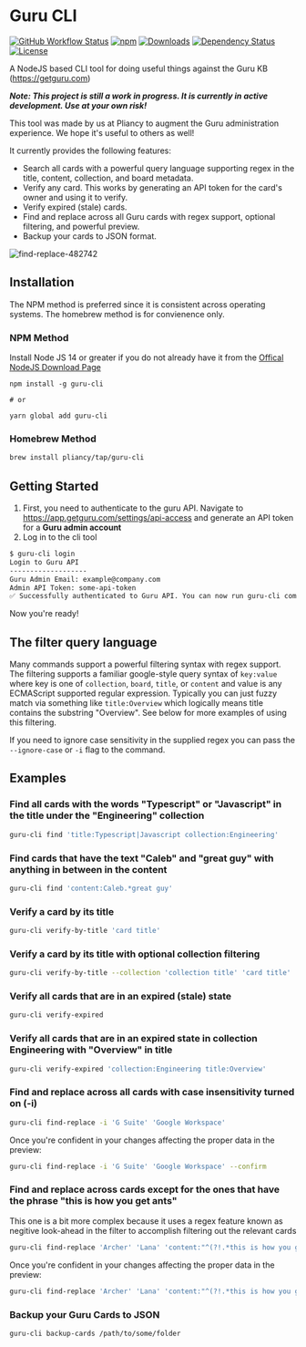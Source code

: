 # Guru CLI

[![GitHub Workflow Status](https://img.shields.io/github/workflow/status/pliancy/guru-cli/CI)](https://github.com/pliancy/guru-cli)
[![npm](https://img.shields.io/npm/v/guru-cli.svg)](https://www.npmjs.com/package/guru-cli)
[![Downloads](https://img.shields.io/npm/dm/guru-cli.svg)](https://www.npmjs.com/package/guru-cli)
[![Dependency Status](https://img.shields.io/david/pliancy/guru-cli)](https://david-dm.org/pliancy/guru-cli)
[![License](https://img.shields.io/github/license/pliancy/guru-cli)](https://www.npmjs.com/package/guru-cli)

A NodeJS based CLI tool for doing useful things against the Guru KB (<https://getguru.com>)

**_Note: This project is still a work in progress. It is currently in active development. Use at your own risk!_**

This tool was made by us at Pliancy to augment the Guru administration experience. We hope it's useful to others as well!

It currently provides the following features:

- Search all cards with a powerful query language supporting regex in the title, content, collection, and board metadata.
- Verify any card. This works by generating an API token for the card's owner and using it to verify.
- Verify expired (stale) cards.
- Find and replace across all Guru cards with regex support, optional filtering, and powerful preview.
- Backup your cards to JSON format.

![find-replace-482742](https://user-images.githubusercontent.com/34489899/112241533-a8d31e80-8c07-11eb-874a-1a22d26097e4.gif)

## Installation

The NPM method is preferred since it is consistent across operating systems. The homebrew method is for convienence only.

### NPM Method

Install Node JS 14 or greater if you do not already have it from the [Offical NodeJS Download Page](https://nodejs.org/en/download/)

```shell
npm install -g guru-cli

# or

yarn global add guru-cli
```

### Homebrew Method

```bash
brew install pliancy/tap/guru-cli
```

## Getting Started

1. First, you need to authenticate to the guru API. Navigate to <https://app.getguru.com/settings/api-access> and generate an API token for a **Guru admin account**
2. Log in to the cli tool

```bash
$ guru-cli login
Login to Guru API
-------------------
Guru Admin Email: example@company.com
Admin API Token: some-api-token
✅ Successfully authenticated to Guru API. You can now run guru-cli commands.
```

Now you're ready!

## The filter query language

Many commands support a powerful filtering syntax with regex support. The filtering supports a familiar google-style query syntax of `key:value` where key is one of `collection`, `board`, `title`, or `content` and value is any ECMAScript supported regular expression. Typically you can just fuzzy match via something like `title:Overview` which logically means title contains the substring "Overview". See below for more examples of using this filtering.

If you need to ignore case sensitivity in the supplied regex you can pass the `--ignore-case` or `-i` flag to the command.

## Examples

### Find all cards with the words "Typescript" or "Javascript" in the title under the "Engineering" collection

```bash
guru-cli find 'title:Typescript|Javascript collection:Engineering'
```

### Find cards that have the text "Caleb" and "great guy" with anything in between in the content

```bash
guru-cli find 'content:Caleb.*great guy'
```

### Verify a card by its title

```bash
guru-cli verify-by-title 'card title'
```

### Verify a card by its title with optional collection filtering

```bash
guru-cli verify-by-title --collection 'collection title' 'card title'
```

### Verify all cards that are in an expired (stale) state

```bash
guru-cli verify-expired
```

### Verify all cards that are in an expired state in collection Engineering with "Overview" in title

```bash
guru-cli verify-expired 'collection:Engineering title:Overview'
```

### Find and replace across all cards with case insensitivity turned on (-i)

```bash
guru-cli find-replace -i 'G Suite' 'Google Workspace'
```

Once you're confident in your changes affecting the proper data in the preview:

```bash
guru-cli find-replace -i 'G Suite' 'Google Workspace' --confirm
```

### Find and replace across cards except for the ones that have the phrase "this is how you get ants"

This one is a bit more complex because it uses a regex feature known as negitive look-ahead in the filter to accomplish filtering out the relevant cards

```bash
guru-cli find-replace 'Archer' 'Lana' 'content:"^(?!.*this is how you get ants)"'
```

Once you're confident in your changes affecting the proper data in the preview:

```bash
guru-cli find-replace 'Archer' 'Lana' 'content:"^(?!.*this is how you get ants)"' --confirm
```

### Backup your Guru Cards to JSON

```bash
guru-cli backup-cards /path/to/some/folder
```
